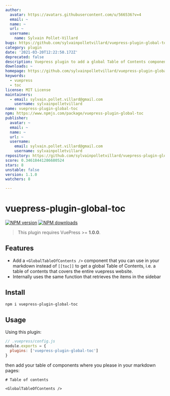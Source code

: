 ```yaml
---
author:
  avatar: https://avatars.githubusercontent.com/u/566536?v=4
  email: ~
  name: ~
  url: ~
  username:
    name: Sylvain Pollet-Villard
bugs: https://github.com/sylvainpolletvillard/vuepress-plugin-global-toc/issues
category: plugin
date: '2021-03-20T12:22:50.172Z'
deprecated: false
description: Vuepress plugin to add a global Table of Contents component
downloads: ~
homepage: https://github.com/sylvainpolletvillard/vuepress-plugin-global-toc#readme
keywords:
  - vuepress
  - toc
license: MIT License
maintainers:
  - email: sylvain.pollet.villard@gmail.com
    username: sylvainpolletvillard
name: vuepress-plugin-global-toc
npm: https://www.npmjs.com/package/vuepress-plugin-global-toc
publisher:
  avatar: ~
  email: ~
  name: ~
  url: ~
  username:
    email: sylvain.pollet.villard@gmail.com
    username: sylvainpolletvillard
repository: https://github.com/sylvainpolletvillard/vuepress-plugin-global-toc
score: 0.34618441286680524
stars: 8
unstable: false
version: 1.1.0
watchers: 8

---
```


# vuepress-plugin-global-toc

[![NPM version](https://badgen.net/npm/v/vuepress-plugin-global-toc)](https://npmjs.com/package/vuepress-plugin-global-toc) [![NPM downloads](https://badgen.net/npm/dm/vuepress-plugin-global-toc)](https://npmjs.com/package/vuepress-plugin-global-toc)

> This plugin requires VuePress >= **1.0.0**.

## Features

- Add a `<GlobalTableOfContents />` component that you can use in your markdown instead of `[[toc]]` to get a global Table of Contents, i.e. a table of contents that covers the entire vuepress website.
- Internally uses the same function that retrieves the items in the sidebar

## Install

```bash
npm i vuepress-plugin-global-toc
```

## Usage

Using this plugin:

```javascript
// .vuepress/config.js
module.exports = {
  plugins: ['vuepress-plugin-global-toc']
}
```

then add your table of components where you please in your markdown pages:

```mdx
# Table of contents

<GlobalTableOfContents />
```